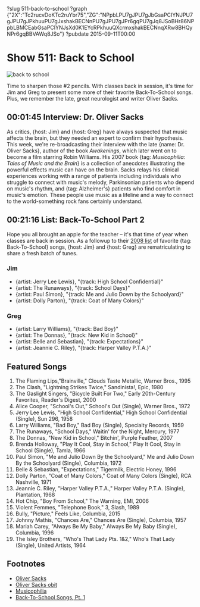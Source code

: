 ?slug 511-back-to-school
?graph {"2X":"Tc2rucvDoKTc2ruYbr75","ZG":"NPpbLPU7gJPU7gJbGsaPCIYNJPU7gJPU7gJPkhuuPU7gJxshakBECNnPU7gJPU7gJPr6gqPU7gJq8JSoBHr86NPpbLBMCEabGsaPCIYNJsXd0K1EYcRPkhuuQXcrmxshakBECNnqXRw8BHQyNPr6gqBBVAWq8JSo"}
?pubdate 2015-09-11T00:00

# Show 511: Back to School
![back to school](https://static.soundopinions.org/images/2015/backtoschool_web.jpg)

Time to sharpen those #2 pencils. With classes back in session, it's time for Jim and Greg to present some more of their favorite Back-To-School songs. Plus, we remember the late, great neurologist and writer Oliver Sacks.


## 00:01:45 Interview: Dr. Oliver Sacks
As critics, {host: Jim} and {host: Greg} have always suspected that music affects the brain, but they needed an expert to confirm their hypothesis. This week, we're re-broadcasting their interview with the late {name: Dr. Oliver Sacks}, author of the book *Awakenings*, which later went on to become a film starring Robin Williams. His 2007 book {tag: *Musicophilia: Tales of Music and the Brain*} is a collection of anecdotes illustrating the powerful effects music can have on the brain. Sacks relays his clinical experiences working with a range of patients including individuals who struggle to connect with music's melody, Parkinsonian patients who depend on music's rhythm, and {tag: Alzheimer's} patients who find comfort in music's emotion. These people use music as a lifeline and a way to connect to the world-something rock fans certainly understand.

## 00:21:16 List: Back-To-School Part 2

Hope you all brought an apple for the teacher – it's that time of year when classes are back in session. As a followup to their [2008 list](/show/145/) of favorite {tag: Back-To-School} songs, {host: Jim} and {host: Greg} are rematriculating to share a fresh batch of tunes.

### Jim
- {artist: Jerry Lee Lewis}, "{track: High School Confidential}"
- {artist: The Runaways}, "{track: School Days}"
- {artist: Paul Simon}, "{track: Me and Julio Down by the Schoolyard}"
- {artist: Dolly Parton}, "{track: Coat of Many Colors}"

### Greg
- {artist: Larry Williams}, "{track: Bad Boy}"
- {artist: The Donnas}, "{track: New Kid in School}"
- {artist: Belle and Sebastian}, "{track: Expectations}"
- {artist: Jeannie C. Riley}, "{track: Harper Valley P.T.A.}"


## Featured Songs

1. The Flaming Lips,"Brainville," Clouds Taste Metallic, Warner Bros., 1995 
1. The Clash, "Lightning Strikes Twice," Sandinista!, Epic, 1980 
1. The Gaslight Singers, "Bicycle Built For Two," Early 20th-Century Favorites, Reader's Digest, 2000 
1. Alice Cooper, "School's Out," School's Out (Single), Warner Bros., 1972 
1. Jerry Lee Lewis, "High School Confidential," High School Confidential (Single), Sun 296, 1958
1. Larry Williams, "Bad Boy," Bad Boy (Single), Specialty Records, 1959 
1. The Runaways, "School Days," Waitin' for the Night, Mercury, 1977 
1. The Donnas, "New Kid in School," Bitchin', Purple Feather, 2007 
1. Brenda Holloway, "Play It Cool, Stay in School," Play It Cool, Stay in School (Single), Tamla, 1966 
1. Paul Simon, "Me and Julio Down By the Schoolyard," Me and Julio Down By the Schoolyard (Single), Columbia, 1972 
1. Belle & Sebastian, "Expectations," Tigermilk, Electric Honey, 1996 
1. Dolly Parton, "Coat of Many Colors," Coat of Many Colors (Single), RCA Nashville, 1971 
1. Jeannie C. Riley, "Harper Valley P.T.A.," Harper Valley P.T.A. (Single), Plantation, 1968
1. Hot Chip, "Boy From School," The Warning, EMI, 2006 
1. Violent Femmes, "Telephone Book," 3, Slash, 1989
1. Bully, "Picture," Feels Like, Columbia, 2015 
1. Johnny Mathis, "Chances Are," Chances Are (Single), Columbia, 1957 
1. Mariah Carey, "Always Be My Baby," Always Be My Baby (Single), Columbia, 1996 
1. The Isley Brothers, "Who's That Lady Pts. 1&2," Who's That Lady (Single), United Artists, 1964 


## Footnotes
- [Oliver Sacks](http://www.oliversacks.com/)
- [Oliver Sacks obit](http://www.nytimes.com/2015/08/31/science/oliver-sacks-dies-at-82-neurologist-and-author-explored-the-brains-quirks.html)
- [Musicophilia](http://musicophilia.com/)
- [Back-To-School Songs, Pt. 1](/show/145/)
